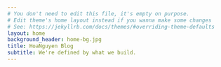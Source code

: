 ```yaml
---
# You don't need to edit this file, it's empty on purpose.
# Edit theme's home layout instead if you wanna make some changes
# See: https://jekyllrb.com/docs/themes/#overriding-theme-defaults
layout: home
background_header: home-bg.jpg
title: HoaNguyen Blog
subtitle: We're defined by what we build.
---
```


